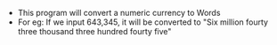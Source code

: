   * This program will convert a numeric currency to Words
  * For eg: If we input 643,345, it will be converted to "Six million fourty three thousand three hundred fourty five"
